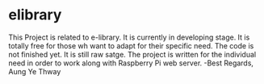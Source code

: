 # elibrary
This Project is related to e-library. It is currently in developing stage. It is totally free for those wh want to adapt for their specific need. The code is not finished yet. It is still raw satge. The project is written for the individual need in order to work along with Raspberry Pi web server. -Best Regards, Aung Ye Thway
